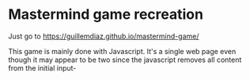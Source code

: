 # Mastermind game recreation

Just go to https://guillemdiaz.github.io/mastermind-game/

This game is mainly done with Javascript. It's a single web page even though it may 
appear to be two since the javascript removes all content from the initial input-
